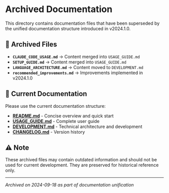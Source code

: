# Archived Documentation

This directory contains documentation files that have been superseded by the unified documentation structure introduced in v2024.1.0.

## 📁 Archived Files

- **`CLAUDE_CODE_USAGE.md`** → Content merged into `USAGE_GUIDE.md`
- **`SETUP_GUIDE.md`** → Content merged into `USAGE_GUIDE.md`
- **`LANGUAGE_ARCHITECTURE.md`** → Content moved to `DEVELOPMENT.md`
- **`recommended_improvements.md`** → Improvements implemented in v2024.1.0

## 📖 Current Documentation

Please use the current documentation structure:

- **[README.md](../../README.md)** - Concise overview and quick start
- **[USAGE_GUIDE.md](../../USAGE_GUIDE.md)** - Complete user guide
- **[DEVELOPMENT.md](../../DEVELOPMENT.md)** - Technical architecture and development
- **[CHANGELOG.md](../../CHANGELOG.md)** - Version history

## ⚠️ Note

These archived files may contain outdated information and should not be used for current development. They are preserved for historical reference only.

---

*Archived on 2024-09-18 as part of documentation unification*
